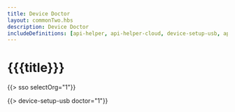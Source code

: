 ```yaml
---
title: Device Doctor
layout: commonTwo.hbs
description: Device Doctor
includeDefinitions: [api-helper, api-helper-cloud, device-setup-usb, api-helper-usb, api-helper-extras, webdfu, zip]
---
```


# {{{title}}}

{{> sso selectOrg="1"}}

{{> device-setup-usb doctor="1"}}
